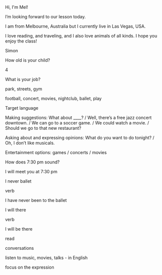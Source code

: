 Hi, I'm Mel!



I’m looking forward to our lesson today.



I am from Melbourne, Australia but I currently live in Las Vegas, USA.



I love reading, and traveling, and I also love animals of all kinds. I hope you enjoy the class!





Simon 



How old is your child?

4 



What is your job?

park, streets, gym



football, concert, movies, nightclub, ballet, play 





Target language



Making suggestions: What about ____? / Well, there’s a free jazz concert downtown. / We can go to a soccer game. / We could watch a movie. / Should we go to that new restaurant?



Asking about and expressing opinions: What do you want to do tonight? / Oh, I don’t like musicals.



Entertainment options: games / concerts / movies



How does 7:30 pm sound? 

I will meet you at 7:30 pm



I never ballet 

verb

I have never been to the ballet



 I will there 

verb

I will be there 



read

conversations 

listen to music, movies, talks - in English 

focus on the expression

